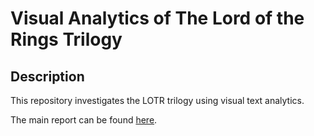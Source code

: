 # Visual Analytics of The Lord of the Rings Trilogy

## Description
This repository investigates the LOTR trilogy using visual text analytics.

The main report can be found [here](report.pdf).
